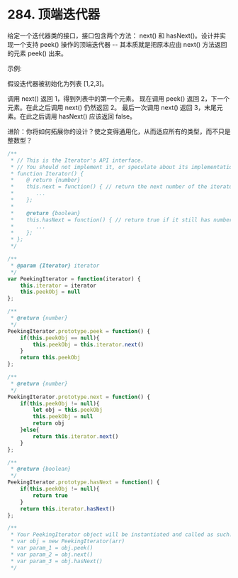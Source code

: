 # 284. 顶端迭代器
给定一个迭代器类的接口，接口包含两个方法： next() 和 hasNext()。设计并实现一个支持 peek() 操作的顶端迭代器 -- 其本质就是把原本应由 next() 方法返回的元素 peek() 出来。

示例:

假设迭代器被初始化为列表 [1,2,3]。

调用 next() 返回 1，得到列表中的第一个元素。
现在调用 peek() 返回 2，下一个元素。在此之后调用 next() 仍然返回 2。
最后一次调用 next() 返回 3，末尾元素。在此之后调用 hasNext() 应该返回 false。


进阶：你将如何拓展你的设计？使之变得通用化，从而适应所有的类型，而不只是整数型？
```js
/**
 * // This is the Iterator's API interface.
 * // You should not implement it, or speculate about its implementation.
 * function Iterator() {
 *    @ return {number}
 *    this.next = function() { // return the next number of the iterator
 *       ...
 *    }; 
 *
 *    @return {boolean}
 *    this.hasNext = function() { // return true if it still has numbers
 *       ...
 *    };
 * };
 */

/**
 * @param {Iterator} iterator
 */
var PeekingIterator = function(iterator) {
    this.iterator = iterator
    this.peekObj = null
};

/**
 * @return {number}
 */
PeekingIterator.prototype.peek = function() {
    if(this.peekObj == null){
        this.peekObj = this.iterator.next()
    }
    return this.peekObj
};

/**
 * @return {number}
 */
PeekingIterator.prototype.next = function() {
    if(this.peekObj != null){
        let obj = this.peekObj
        this.peekObj = null
        return obj
    }else{
        return this.iterator.next()
    }
};

/**
 * @return {boolean}
 */
PeekingIterator.prototype.hasNext = function() {
    if(this.peekObj != null){
        return true
    }
    return this.iterator.hasNext()
};

/** 
 * Your PeekingIterator object will be instantiated and called as such:
 * var obj = new PeekingIterator(arr)
 * var param_1 = obj.peek()
 * var param_2 = obj.next()
 * var param_3 = obj.hasNext()
 */
```